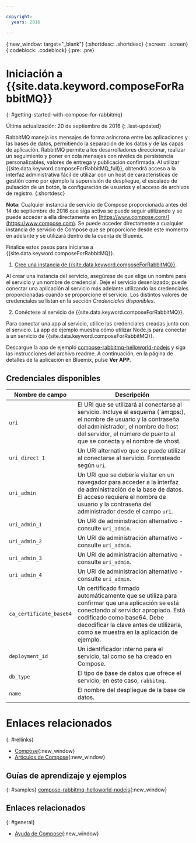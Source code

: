 ```yaml
---

copyright:
  years: 2016

---
```


{:new_window: target="_blank"}
{:shortdesc: .shortdesc}
{:screen: .screen}
{:codeblock: .codeblock}
{:pre: .pre}

# Iniciación a {{site.data.keyword.composeForRabbitMQ}}
{: #getting-started-with-compose-for-rabbitmq}

Última actualización: 20 de septiembre de 2016
{: .last-updated}

RabbitMQ maneja los mensajes de forma asíncrona entre las aplicaciones y las bases de datos, permitiendo la separación de los datos y de las capas de aplicación. RabbitMQ permite a los desarrolladores direccionar, realizar un seguimiento y poner en cola mensajes con niveles de persistencia personalizables, valores de entrega y publicación confirmada. Al utilizar {{site.data.keyword.composeForRabbitMQ_full}}, obtendrá acceso a la interfaz administrativa fácil de utilizar con un host de características de gestión como por ejemplo la supervisión de despliegue, el escalado de pulsación de un botón, la configuración de usuarios y el acceso de archivos de registro.
{:shortdesc}

**Nota:** Cualquier instancia de servicio de Compose proporcionada antes del 14 de septiembre de 2016 que siga activa se puede seguir utilizando y se puede acceder a ella directamente en [https://www.compose.com/](https://www.compose.com). Se puede acceder directamente a cualquier instancia de servicio de Compose que se proporcione desde este momento en adelante y se utilizará dentro de la cuenta de Bluemix.

Finalice estos pasos para iniciarse a {{site.data.keyword.composeForRabbitMQ}}.

1. [Cree una instancia de {{site.data.keyword.composeForRabbitMQ}}](https://console.ng.bluemix.net/catalog/services/compose-for-rabbitmq/).

  Al crear una instancia del servicio, asegúrese de que elige un nombre para el servicio y un nombre de credencial. Deje el servicio desenlazado; puede conectar una aplicación al servicio más adelante utilizando las credenciales proporcionadas cuando se proporcione el servicio. Los distintos valores de credenciales se listan en la sección *Credenciales disponibles*.

2. Conéctese al servicio de {{site.data.keyword.composeForRabbitMQ}}.

  Para conectar una app al servicio, utilice las credenciales creadas junto con el servicio. La app de ejemplo muestra cómo utilizar Node.js para conectar a un servicio de {{site.data.keyword.composeForRabbitMQ}}.

  Descargue la app de ejemplo [compose-rabbitmq-helloworld-nodejs](https://github.com/IBM-Bluemix/compose-rabbitmq-helloworld-nodejs) y siga las instrucciones del archivo readme. A continuación, en la página de detalles de la aplicación en Bluemix, pulse **Ver APP**.

## Credenciales disponibles

Nombre de campo|Descripción
----------|-----------
``uri``|El URI que se utilizará al conectarse al servicio. Incluye el esquema (`amqps:), el nombre de usuario y la contraseña del administrador, el nombre de host del servidor, el número de puerto al que se conecta y el nombre de vhost.
`uri_direct_1`|Un URI alternativo que se puede utilizar al conectarse al servicio. Formateado según `uri`.
`uri_admin`|Un URI que se debería visitar en un navegador para acceder a la interfaz de administración de la base de datos. El acceso requiere el nombre de usuario y la contraseña del administrador desde el campo `uri`.
`uri_admin_1`|Un URI de administración alternativo - consulte `uri_admin`.
`uri_admin_2`|Un URI de administración alternativo - consulte `uri_admin`.
`uri_admin_3`|Un URI de administración alternativo - consulte `uri_admin`.
`uri_admin_4`|Un URI de administración alternativo - consulte `uri_admin`.
`ca_certificate_base64`|Un certificado firmado automáticamente que se utiliza para confirmar que una aplicación se está conectando al servidor apropiado. Está codificado como base64. Debe decodificar la clave antes de utilizarla, como se muestra en la aplicación de ejemplo.
`deployment_id`|Un identificador interno para el servicio, tal como se ha creado en Compose.
`db_type`|El tipo de base de datos que ofrece el servicio; en este caso, `rabbitmq`.
`name`|El nombre del despliegue de la base de datos.

# Enlaces relacionados
{: #rellinks}

* [Compose](https://www.compose.com){:new_window}
* [Artículos de Compose](https://www.compose.com/articles/){:new_window}

## Guías de aprendizaje y ejemplos
{: #samples}
[compose-rabbitmq-helloworld-nodejs](https://github.com/IBM-Bluemix/compose-rabbitmq-helloworld-nodejs){:new_window}

## Enlaces relacionados
{: #general}
* [Ayuda de Compose](https://help.compose.com/docs){:new_window}
